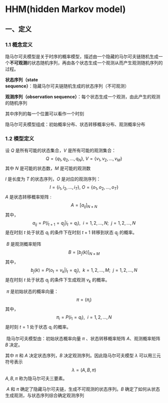 # HHM(hidden Markov model)

## 一、定义

### 1.1 概念定义

隐马尔可夫模型是关于时序的概率模型，描述由一个隐藏的马尔可夫链随机生成一个**不可观测**的状态随机序列，再由各个状态生成一个观测从而产生观测随机序列的过程。

**状态序列（state sequence）**：隐藏马尔可夫链随机生成的状态序列（不可观测）

**观测序列（observation sequence）**：每个状态生成一个观测，由此产生的观测的随机序列

其中序列的每一个位置可以看作一个时刻

隐马尔可夫模型组成：初始概率分布、状态转移概率分布、观测概率分布

### 1.2 模型定义

设 $Q$ 是所有可能的状态集合，$V$ 是所有可能的观测集合：
$$
Q=\lbrace q_1,q_2,...,q_N\rbrace ,\ V=\lbrace v_1,v_2,...,v_M\rbrace
$$
其中 $N$ 是可能的状态数，$M$ 是可能的观测数

$I$ 是长度为 $T$ 的状态序列，$O$ 是对应的观测序列：
$$
I=\lbrace i_1,i_2,...,i_T\rbrace ,\ O=\lbrace o_1,o_2,...,o_T\rbrace
$$
​	$A$ 是状态转移概率矩阵 :
$$
A=[a_{ij}]_{N\times N}
$$
其中，
$$
a_{ij}=P(i_{t+1}=q_j|i_t=q_i),\ \ i=1,2,...,N;\ \ j=1,2,...,N
$$
是在时刻 $t$ 处于状态 $q_i$ 的条件下在时刻 $t+1$ 转移到状态 $q_j$ 的概率。

​	 $B$ 是观测概率矩阵
$$
B=[b_{j}(k)]_{N\times M}
$$
其中，
$$
b_{j}(k)=P(o_{t}=v_k|i_t=q_j),\ \ k=1,2,...,M;\ \ j=1,2,...,N
$$
是在时刻 $t$ 处于状态 $q_j$ 的条件下生成观测 $v_k$ 的概率。

​	$\pi$ 是初始状态的概率向量：
$$
\pi=(\pi_i)
$$
 其中，
$$
\pi_i=P(i_1=q_i),\ \ i=1,2,...,N
$$
是时刻 $t=1$ 处于状态 $q_i$ 的概率。

​	隐马尔可夫模型由：初始状态概率向量 $\pi$ 、状态转移概率矩阵 $A$、观测概率矩阵 $B$ 决定。

其中 $\pi$ 和 $A$ 决定状态序列，$B$ 决定观测序列。因此隐马尔可夫模型 $\lambda$ 可以用三元符号表示
$$
\lambda=(A,B,\pi)
$$
$A,B,\pi$ 称为隐马尔可夫三要素。

​	$A$ 和 $\pi$ 确定了隐藏马尔可夫链，生成不可观测的状态序列。$B$ 确定了如何从状态生成观测，与状态序列综合确定观测序列



